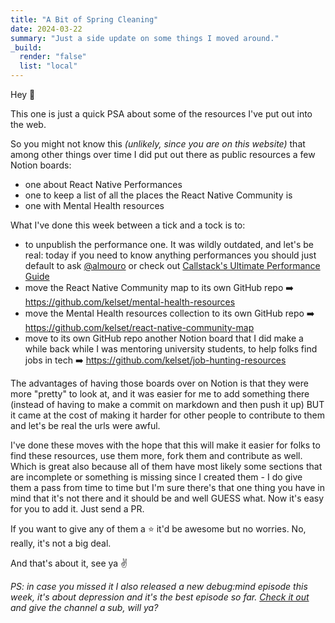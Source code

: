 ```yaml
---
title: "A Bit of Spring Cleaning"
date: 2024-03-22
summary: "Just a side update on some things I moved around."
_build:
  render: "false"
  list: "local"
---
```


Hey 👋

This one is just a quick PSA about some of the resources I've put out into the web.

So you might not know this _(unlikely, since you are on this website)_ that among other things over time I did put out there as public resources a few Notion boards:

- one about React Native Performances
- one to keep a list of all the places the React Native Community is
- one with Mental Health resources

What I've done this week between a tick and a tock is to:

- to unpublish the performance one. It was wildly outdated, and let's be real: today if you need to know anything performances you should just default to ask [@almouro](https://twitter.com/almouro) or check out [Callstack's Ultimate Performance Guide](https://www.callstack.com/ebook/the-ultimate-guide-to-react-native-optimization)
- move the React Native Community map to its own GitHub repo ➡️ https://github.com/kelset/mental-health-resources
- move the Mental Health resources collection to its own GitHub repo ➡️ https://github.com/kelset/react-native-community-map
- move to its own GitHub repo another Notion board that I did make a while back while I was mentoring university students, to help folks find jobs in tech ➡️ https://github.com/kelset/job-hunting-resources

The advantages of having those boards over on Notion is that they were more "pretty" to look at, and it was easier for me to add something there (instead of having to make a commit on markdown and then push it up) BUT it came at the cost of making it harder for other people to contribute to them and let's be real the urls were awful.

I've done these moves with the hope that this will make it easier for folks to find these resources, use them more, fork them and contribute as well. Which is great also because all of them have most likely some sections that are incomplete or something is missing since I created them - I do give them a pass from time to time but I'm sure there's that one thing you have in mind that it's not there and it should be and well GUESS what. Now it's easy for you to add it. Just send a PR.

If you want to give any of them a ⭐️ it'd be awesome but no worries. No, really, it's not a big deal.

And that's about it, see ya ✌️

_PS: in case you missed it I also released a new debug:mind episode this week, it's about depression and it's the best episode so far. [Check it out](https://www.youtube.com/watch?v=DpWpGDP1lRA) and give the channel a sub, will ya?_
